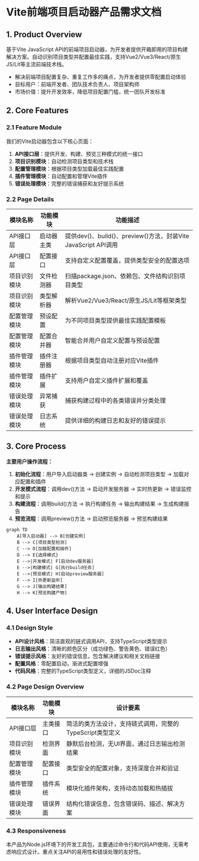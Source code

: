# Vite前端项目启动器产品需求文档

## 1. Product Overview

基于Vite JavaScript API的前端项目启动器，为开发者提供开箱即用的项目构建解决方案。自动识别项目类型并配置最佳实践，支持Vue2/Vue3/React/原生JS/Lit等主流前端技术栈。

- 解决前端项目配置复杂、重复工作多的痛点，为开发者提供零配置启动体验
- 目标用户：前端开发者、团队技术负责人、项目架构师
- 市场价值：提升开发效率，降低项目配置门槛，统一团队开发标准

## 2. Core Features

### 2.1 Feature Module

我们的Vite启动器包含以下核心页面：
1. **API接口层**：提供开发、构建、预览三种模式的统一接口
2. **项目识别模块**：自动检测项目类型和技术栈
3. **配置管理模块**：根据项目类型加载最佳实践配置
4. **插件管理模块**：自动配置和管理Vite插件
5. **错误处理模块**：完整的错误捕获和友好提示系统

### 2.2 Page Details

| 模块名称 | 功能模块 | 功能描述 |
|---------|---------|----------|
| API接口层 | 启动器主类 | 提供dev()、build()、preview()方法，封装Vite JavaScript API调用 |
| API接口层 | 配置接口 | 支持自定义配置覆盖，提供类型安全的配置选项 |
| 项目识别模块 | 文件检测器 | 扫描package.json、依赖包、文件结构识别项目类型 |
| 项目识别模块 | 类型解析器 | 解析Vue2/Vue3/React/原生JS/Lit等框架类型 |
| 配置管理模块 | 预设配置 | 为不同项目类型提供最佳实践配置模板 |
| 配置管理模块 | 配置合并器 | 智能合并用户自定义配置与预设配置 |
| 插件管理模块 | 插件注册器 | 根据项目类型自动注册对应Vite插件 |
| 插件管理模块 | 插件扩展 | 支持用户自定义插件扩展和覆盖 |
| 错误处理模块 | 异常捕获 | 捕获构建过程中的各类错误并分类处理 |
| 错误处理模块 | 日志系统 | 提供详细的构建日志和友好的错误提示 |

## 3. Core Process

**主要用户操作流程：**

1. **初始化流程**：用户导入启动器类 → 创建实例 → 自动检测项目类型 → 加载对应配置和插件
2. **开发模式流程**：调用dev()方法 → 启动开发服务器 → 实时热更新 → 错误监控和提示
3. **构建流程**：调用build()方法 → 执行构建任务 → 输出构建结果 → 生成构建报告
4. **预览流程**：调用preview()方法 → 启动预览服务器 → 预览构建结果

```mermaid
graph TD
    A[导入启动器] --> B[创建实例]
    B --> C[项目类型检测]
    C --> D[加载配置和插件]
    D --> E{选择模式}
    E -->|开发模式| F[启动dev服务器]
    E -->|构建模式| G[执行build任务]
    E -->|预览模式| H[启动preview服务器]
    F --> I[热更新监听]
    G --> J[输出构建结果]
    H --> K[预览构建产物]
```

## 4. User Interface Design

### 4.1 Design Style

- **API设计风格**：简洁直观的链式调用API，支持TypeScript类型提示
- **日志输出风格**：清晰的颜色区分（成功绿色、警告黄色、错误红色）
- **错误提示风格**：友好的错误信息，包含解决建议和相关文档链接
- **配置风格**：零配置启动，渐进式配置增强
- **代码风格**：完整的TypeScript类型定义，详细的JSDoc注释

### 4.2 Page Design Overview

| 模块名称 | 功能模块 | 设计要素 |
|---------|---------|----------|
| API接口层 | 主类接口 | 简洁的类方法设计，支持链式调用，完整的TypeScript类型定义 |
| 项目识别模块 | 检测界面 | 静默后台检测，无UI界面，通过日志输出检测结果 |
| 配置管理模块 | 配置接口 | 类型安全的配置对象，支持深度合并和验证 |
| 插件管理模块 | 插件系统 | 模块化插件架构，支持动态加载和热插拔 |
| 错误处理模块 | 错误界面 | 结构化错误信息，包含错误码、描述、解决方案 |

### 4.3 Responsiveness

本产品为Node.js环境下的开发工具包，主要通过命令行和代码API使用，无需考虑响应式设计。重点关注API的易用性和错误处理的友好性。